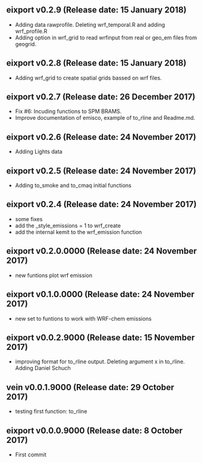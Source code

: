## eixport v0.2.9 (Release date: 15 January 2018)
- Adding data rawprofile. Deleting wrf_temporal.R and adding wrf_profile.R
- Adding option in wrf_grid to read wrfinput from real or geo_em files from
geogrid.  

## eixport v0.2.8 (Release date: 15 January 2018)
- Adding wrf_grid to create spatial grids bassed on wrf files.

## eixport v0.2.7 (Release date: 26 December 2017)
- Fix #6: Incuding functions to SPM BRAMS.
- Improve documentation of emisco, example of to_rline and Readme.md. 
## eixport v0.2.6 (Release date: 24 November 2017)
- Adding Lights data

## eixport v0.2.5 (Release date: 24 November 2017)
- Adding to_smoke and to_cmaq initial functions

## eixport v0.2.4 (Release date: 24 November 2017)
- some fixes
- add the _style_emissions = 1 to wrf_create
- add the internal kemit to the wrf_emission function

## eixport v0.2.0.0000 (Release date: 24 November 2017)
- new funtions plot wrf emission

## eixport v0.1.0.0000 (Release date: 24 November 2017)
- new set to funtions to work with WRF-chem emissions

## eixport v0.0.2.9000 (Release date: 15 November 2017)
- improving format for to_rline output. Deleting argument x in to_rline. 
  Adding Daniel Schuch

## vein v0.0.1.9000 (Release date: 29 October 2017)
- testing first function: to_rline

## eixport v0.0.0.9000 (Release date: 8 October 2017)
- First commit
